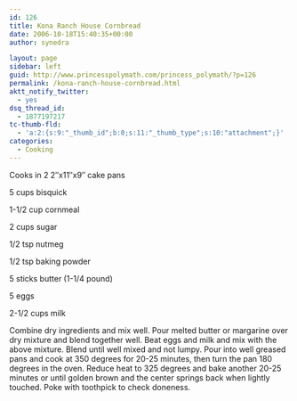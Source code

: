 ```yaml
---
id: 126
title: Kona Ranch House Cornbread
date: 2006-10-18T15:40:35+00:00
author: synedra

layout: page
sidebar: left
guid: http://www.princesspolymath.com/princess_polymath/?p=126
permalink: /kona-ranch-house-cornbread.html
aktt_notify_twitter:
  - yes
dsq_thread_id:
  - 1877197217
tc-thumb-fld:
  - 'a:2:{s:9:"_thumb_id";b:0;s:11:"_thumb_type";s:10:"attachment";}'
categories:
  - Cooking
---
```

Cooks in 2 2&#8243;x11&#8243;x9&#8243; cake pans
  
5 cups bisquick
  
1-1/2 cup cornmeal
  
2 cups sugar
  
1/2 tsp nutmeg
  
1/2 tsp baking powder
  
5 sticks butter (1-1/4 pound)
  
5 eggs
  
2-1/2 cups milk
  
Combine dry ingredients and mix well. Pour melted butter or margarine over dry mixture and blend together well. Beat eggs and milk and mix with the above mixture. Blend until well mixed and not lumpy. Pour into well greased pans and cook at 350 degrees for 20-25 minutes, then turn the pan 180 degrees in the oven. Reduce heat to 325 degrees and bake another 20-25 minutes or until golden brown and the center springs back when lightly touched. Poke with toothpick to check doneness.